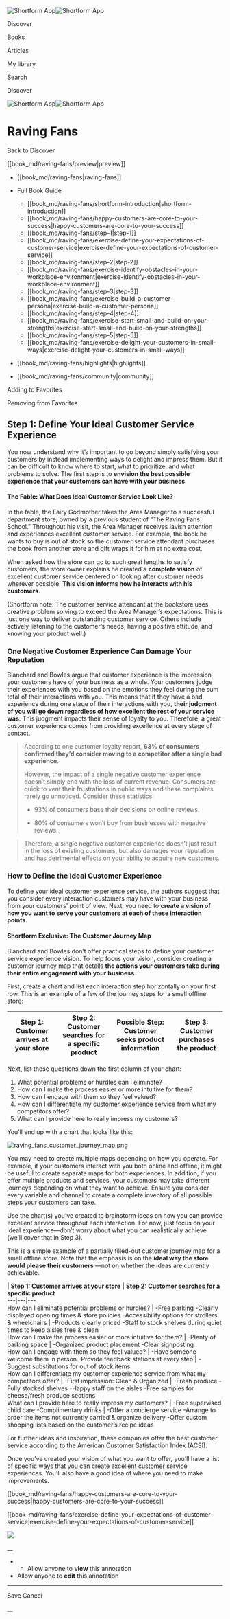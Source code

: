 ![Shortform App](/img/logo.36a2399e.svg)![Shortform App](/img/logo-dark.70c1b072.svg)

Discover

Books

Articles

My library

Search

Discover

![Shortform App](/img/logo.36a2399e.svg)![Shortform App](/img/logo-dark.70c1b072.svg)

# Raving Fans

Back to Discover

[[book_md/raving-fans/preview|preview]]

  * [[book_md/raving-fans|raving-fans]]
  * Full Book Guide

    * [[book_md/raving-fans/shortform-introduction|shortform-introduction]]
    * [[book_md/raving-fans/happy-customers-are-core-to-your-success|happy-customers-are-core-to-your-success]]
    * [[book_md/raving-fans/step-1|step-1]]
    * [[book_md/raving-fans/exercise-define-your-expectations-of-customer-service|exercise-define-your-expectations-of-customer-service]]
    * [[book_md/raving-fans/step-2|step-2]]
    * [[book_md/raving-fans/exercise-identify-obstacles-in-your-workplace-environment|exercise-identify-obstacles-in-your-workplace-environment]]
    * [[book_md/raving-fans/step-3|step-3]]
    * [[book_md/raving-fans/exercise-build-a-customer-persona|exercise-build-a-customer-persona]]
    * [[book_md/raving-fans/step-4|step-4]]
    * [[book_md/raving-fans/exercise-start-small-and-build-on-your-strengths|exercise-start-small-and-build-on-your-strengths]]
    * [[book_md/raving-fans/step-5|step-5]]
    * [[book_md/raving-fans/exercise-delight-your-customers-in-small-ways|exercise-delight-your-customers-in-small-ways]]
  * [[book_md/raving-fans/highlights|highlights]]
  * [[book_md/raving-fans/community|community]]



Adding to Favorites 

Removing from Favorites 

## Step 1: Define Your Ideal Customer Service Experience

You now understand why it’s important to go beyond simply satisfying your customers by instead implementing ways to delight and impress them. But it can be difficult to know where to start, what to prioritize, and what problems to solve. The first step is to **envision the best possible experience that your customers can have with your business**.

#### The Fable: What Does Ideal Customer Service Look Like?

In the fable, the Fairy Godmother takes the Area Manager to a successful department store, owned by a previous student of “The Raving Fans School.” Throughout his visit, the Area Manager receives lavish attention and experiences excellent customer service. For example, the book he wants to buy is out of stock so the customer service attendant purchases the book from another store and gift wraps it for him at no extra cost.

When asked how the store can go to such great lengths to satisfy customers, the store owner explains he created a **complete vision** of excellent customer service centered on looking after customer needs wherever possible. **This vision informs how he interacts with his customers**.

(Shortform note: The customer service attendant at the bookstore uses creative problem solving to exceed the Area Manager’s expectations. This is just one way to deliver outstanding customer service. Others include actively listening to the customer’s needs, having a positive attitude, and knowing your product well.)

### One Negative Customer Experience Can Damage Your Reputation

Blanchard and Bowles argue that customer experience is the impression your customers have of your business as a whole. Your customers judge their experiences with you based on the emotions they feel during the sum total of their interactions with you. This means that if they have a bad experience during one stage of their interactions with you, **their judgment of you will go down regardless of how excellent the rest of your service was**. This judgment impacts their sense of loyalty to you. Therefore, a great customer experience comes from providing excellence at every stage of contact.

> According to one customer loyalty report, **63% of consumers confirmed they’d consider moving to a competitor after a single bad experience**.
> 
> However, the impact of a single negative customer experience doesn’t simply end with the loss of current revenue. Consumers are quick to vent their frustrations in public ways and these complaints rarely go unnoticed. Consider these statistics:
> 
>   * 93% of consumers base their decisions on online reviews.
> 
>   * 80% of consumers won’t buy from businesses with negative reviews.
> 
> 

> 
> Therefore, a single negative customer experience doesn’t just result in the loss of existing customers, but also damages your reputation and has detrimental effects on your ability to acquire new customers.

### How to Define the Ideal Customer Experience

To define your ideal customer experience service, the authors suggest that you consider every interaction customers may have with your business from your customers’ point of view. Next, you need to **create a vision of how you want to serve your customers at each of these interaction points**.

#### Shortform Exclusive: The Customer Journey Map

Blanchard and Bowles don’t offer practical steps to define your customer service experience vision. To help focus your vision, consider creating a customer journey map that details **the actions your customers take during their entire engagement with your business**.

First, create a chart and list each interaction step horizontally on your first row. This is an example of a few of the journey steps for a small offline store:

Step 1: Customer arrives at your store  | Step 2: Customer searches for a specific product  | Possible Step: Customer seeks product information  | Step 3: Customer purchases the product   
---|---|---|---  
  
Next, list these questions down the first column of your chart:

  1. What potential problems or hurdles can I eliminate?
  2. How can I make the process easier or more intuitive for them?
  3. How can I engage with them so they feel valued?
  4. How can I differentiate my customer experience service from what my competitors offer?
  5. What can I provide here to really impress my customers?



You’ll end up with a chart that looks like this:

![raving_fans_customer_journey_map.png](https://media.shortform.com/images/raving_fans_customer_journey_map.png)

You may need to create multiple maps depending on how you operate. For example, if your customers interact with you both online and offline, it might be useful to create separate maps for both experiences. In addition, if you offer multiple products and services, your customers may take different journeys depending on what they want to achieve. Ensure you consider every variable and channel to create a complete inventory of all possible steps your customers can take.

Use the chart(s) you’ve created to brainstorm ideas on how you can provide excellent service throughout each interaction. For now, just focus on your ideal experience—don’t worry about what you can realistically achieve (we’ll cover that in Step 3).

This is a simple example of a partially filled-out customer journey map for a small offline store. Note that the emphasis is on the **ideal way the store would please their customers** —not on whether the ideas are currently achievable.

| **Step 1: Customer arrives at your store** | **Step 2: Customer searches for a specific product**  
---|---|---  
How can I eliminate potential problems or hurdles?  | -Free parking  -Clearly displayed opening times & store policies  -Accessibility options for strollers & wheelchairs  | -Products clearly priced  -Staff to stock shelves during quiet times to keep aisles free & clean   
How can I make the process easier or more intuitive for them?  | -Plenty of parking space  | -Organized product placement  -Clear signposting   
How can I engage with them so they feel valued?  | -Have someone welcome them in person  -Provide feedback stations at every step  | -Suggest substitutions for out of stock items   
How can I differentiate my customer experience service from what my competitors offer?  | -First impression: Clean & Organized  | -Fresh produce  -Fully stocked shelves  -Happy staff on the aisles  -Free samples for cheese/fresh produce sections   
What can I provide here to really impress my customers?  | -Free supervised child care  -Complimentary drinks  | -Offer a concierge service  -Arrange to order the items not currently carried & organize delivery  -Offer custom shopping lists based on the customer’s recipe ideas   
  
For further ideas and inspiration, these companies offer the best customer service according to the American Customer Satisfaction Index (ACSI).

Once you’ve created your vision of what you want to offer, you’ll have a list of specific ways that you can create excellent customer service experiences. You’ll also have a good idea of where you need to make improvements.

[[book_md/raving-fans/happy-customers-are-core-to-your-success|happy-customers-are-core-to-your-success]]

[[book_md/raving-fans/exercise-define-your-expectations-of-customer-service|exercise-define-your-expectations-of-customer-service]]

![](https://bat.bing.com/action/0?ti=56018282&Ver=2&mid=610c91d5-473f-413b-a262-2cd48e1ae5cf&sid=f30c5e70639211ee87d33f0876d93783&vid=f30c9700639211eeb3a75d830392c94f&vids=0&msclkid=N&pi=0&lg=en-US&sw=800&sh=600&sc=24&nwd=1&tl=Shortform%20%7C%20Book&p=https%3A%2F%2Fwww.shortform.com%2Fapp%2Fbook%2Fraving-fans%2Fstep-1&r=&lt=318&evt=pageLoad&sv=1&rn=530053)

__

  *   * Allow anyone to **view** this annotation
  * Allow anyone to **edit** this annotation



* * *

Save Cancel

__



